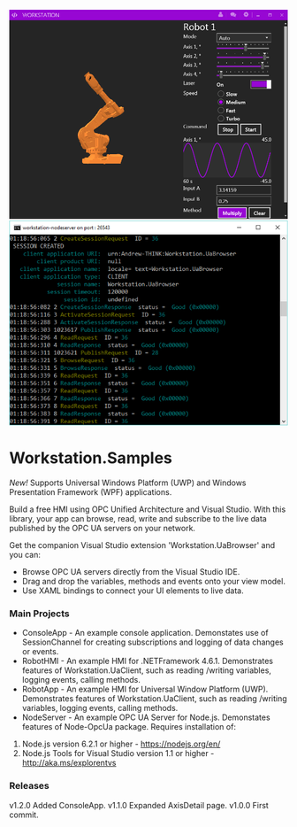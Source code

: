 ![Workstation][1] ![NodeServer][2]

# Workstation.Samples
*New!* Supports Universal Windows Platform (UWP) and Windows Presentation Framework (WPF) applications.

Build a free HMI using OPC Unified Architecture and Visual Studio. With this library, your app can browse, read, write and subscribe to the live data published by the OPC UA servers on your network.

Get the companion Visual Studio extension 'Workstation.UaBrowser' and you can:
- Browse OPC UA servers directly from the Visual Studio IDE.
- Drag and drop the variables, methods and events onto your view model.
- Use XAML bindings to connect your UI elements to live data.


### Main Projects
- ConsoleApp - An example console application. Demonstates use of SessionChannel for creating subscriptions and logging of data changes or events.
- RobotHMI - An example HMI for .NETFramework 4.6.1. Demonstrates features of Workstation.UaClient, such as reading /writing variables, logging events, calling methods. 
- RobotApp - An example HMI for Universal Window Platform (UWP). Demonstrates features of Workstation.UaClient, such as reading /writing variables, logging events, calling methods. 
- NodeServer - An example OPC UA Server for Node.js. Demonstates features of Node-OpcUa package. Requires installation of:

1. Node.js version 6.2.1 or higher - https://nodejs.org/en/
2. Node.js Tools for Visual Studio version 1.1 or higher - http://aka.ms/explorentvs 

### Releases
v1.2.0 Added ConsoleApp.
v1.1.0 Expanded AxisDetail page.
v1.0.0 First commit.

[1]: WorkstationRuntime.png
[2]: nodeserver.png
  